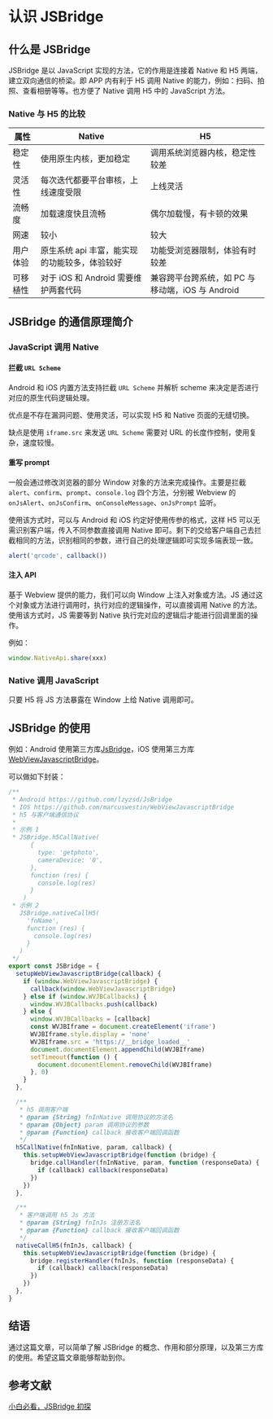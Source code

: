 # 认识 JSBridge

## 什么是 JSBridge

JSBridge 是以 JavaScript 实现的方法，它的作用是连接着 Native 和 H5 两端，建立双向通信的桥梁。即 APP 内有利于 H5 调用 Native 的能力，例如：扫码、拍照、查看相册等等。也方便了 Native 调用 H5 中的 JavaScript 方法。

### Native 与 H5 的比较

| 属性 | Native | H5 |
| -- | -- | -- |
| 稳定性 | 使用原生内核，更加稳定 | 调用系统浏览器内核，稳定性较差 |
| 灵活性 | 每次迭代都要平台审核，上线速度受限 | 上线灵活 |
| 流畅度 | 加载速度快且流畅 | 偶尔加载慢，有卡顿的效果 |
| 网速 | 较小 | 较大 |
| 用户体验 | 原生系统 api 丰富，能实现的功能较多，体验较好 | 功能受浏览器限制，体验有时较差 |
| 可移植性 | 对于 iOS 和 Android 需要维护两套代码 | 兼容跨平台跨系统，如 PC 与 移动端，iOS 与 Android |

## JSBridge 的通信原理简介

### JavaScript 调用 Native

#### 拦截 `URL Scheme`

Android 和 iOS 内置方法支持拦截 `URL Scheme` 并解析 scheme 来决定是否进行对应的原生代码逻辑处理。

优点是不存在漏洞问题、使用灵活，可以实现 H5 和 Native 页面的无缝切换。

缺点是使用 `iframe.src` 来发送 `URL Scheme` 需要对 URL 的长度作控制，使用复杂，速度较慢。

#### 重写 prompt

一般会通过修改浏览器的部分 Window 对象的方法来完成操作。主要是拦截 `alert`、`confirm`、`prompt`、`console.log` 四个方法，分别被 Webview 的 `onJsAlert`、`onJsConfirm`、`onConsoleMessage`、`onJsPrompt` 监听。

使用该方式时，可以与 Android 和 iOS 约定好使用传参的格式，这样 H5 可以无需识别客户端，传入不同参数直接调用 Native 即可。剩下的交给客户端自己去拦截相同的方法，识别相同的参数，进行自己的处理逻辑即可实现多端表现一致。
```js
alert('qrcode', callback())
```

#### 注入 API

基于 Webview 提供的能力，我们可以向 Window 上注入对象或方法。JS 通过这个对象或方法进行调用时，执行对应的逻辑操作，可以直接调用 Native 的方法。使用该方式时，JS 需要等到 Native 执行完对应的逻辑后才能进行回调里面的操作。

例如：
```js
window.NativeApi.share(xxx)
```

###  Native 调用 JavaScript

只要 H5 将 JS 方法暴露在 Window 上给 Native 调用即可。

## JSBridge 的使用

例如：Android 使用第三方库[JsBridge](https://github.com/lzyzsd/JsBridge)，iOS 使用第三方库[WebViewJavascriptBridge](https://github.com/marcuswestin/WebViewJavascriptBridge)。

可以做如下封装：
```js
/**
 * Android https://github.com/lzyzsd/JsBridge
 * IOS https://github.com/marcuswestin/WebViewJavascriptBridge
 * h5 与客户端通信协议
 *
 * 示例 1
 * JSBridge.h5CallNative(
      {
        type: 'getphoto',
        cameraDevice: '0',
      },
      function (res) {
        console.log(res)
      }
    )
 * 示例 2
   JSBridge.nativeCallH5(
     'fnName',
     function (res) {
       console.log(res)
     }
   )
 */
export const JSBridge = {
  setupWebViewJavascriptBridge(callback) {
    if (window.WebViewJavascriptBridge) {
      callback(window.WebViewJavascriptBridge)
    } else if (window.WVJBCallbacks) {
      window.WVJBCallbacks.push(callback)
    } else {
      window.WVJBCallbacks = [callback]
      const WVJBIframe = document.createElement('iframe')
      WVJBIframe.style.display = 'none'
      WVJBIframe.src = 'https://__bridge_loaded__'
      document.documentElement.appendChild(WVJBIframe)
      setTimeout(function () {
        document.documentElement.removeChild(WVJBIframe)
      }, 0)
    }
  },

  /**
   * h5 调用客户端
   * @param {String} fnInNative 调用协议的方法名
   * @param {Object} param 调用协议的参数
   * @param {Function} callback 接收客户端回调函数
   */
  h5CallNative(fnInNative, param, callback) {
    this.setupWebViewJavascriptBridge(function (bridge) {
      bridge.callHandler(fnInNative, param, function (responseData) {
        if (callback) callback(responseData)
      })
    })
  },

  /**
   * 客户端调用 h5 Js 方法
   * @param {String} fnInJs 注册方法名
   * @param {Function} callback 接收客户端回调函数
   */
  nativeCallH5(fnInJs, callback) {
    this.setupWebViewJavascriptBridge(function (bridge) {
      bridge.registerHandler(fnInJs, function (responseData) {
        if (callback) callback(responseData)
      })
    })
  },
}
```

## 结语

通过这篇文章，可以简单了解 JSBridge 的概念、作用和部分原理，以及第三方库的使用。希望这篇文章能够帮助到你。

## 参考文献

[小白必看，JSBridge 初探](https://www.zoo.team/article/jsbridge)


